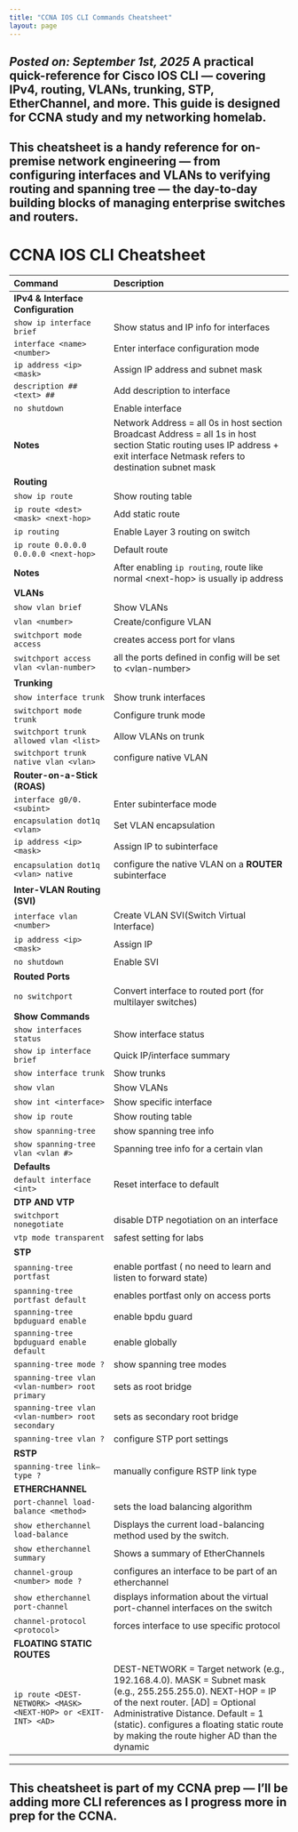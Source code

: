 ```yaml
---
title: "CCNA IOS CLI Commands Cheatsheet"
layout: page
---
```

*Posted on: September 1st, 2025*
A practical quick-reference for Cisco IOS CLI — covering IPv4, routing, VLANs, trunking, STP, EtherChannel, and more. This guide is designed for **CCNA study** and my **networking homelab**.
---
This cheatsheet is a handy reference for on-premise network engineering — from configuring interfaces and VLANs to verifying routing and spanning tree — the day-to-day building blocks of managing enterprise switches and routers.
---
# **CCNA IOS CLI Cheatsheet** 
| Command | Description |
| :---- | :---- |
| **IPv4 & Interface Configuration** |  |
| `show ip interface brief` | Show status and IP info for interfaces |
| `interface <name><number>` | Enter interface configuration mode |
| `ip address <ip> <mask>` | Assign IP address and subnet mask |
| `description ## <text> ##` | Add description to interface |
| `no shutdown` | Enable interface |
| **Notes** | Network Address \= all 0s in host section Broadcast Address \= all 1s in host section Static routing uses IP address \+ exit interface Netmask refers to destination subnet mask |
| **Routing** |  |
| `show ip route` | Show routing table |
| `ip route <dest> <mask> <next-hop>` | Add static route |
| `ip routing` | Enable Layer 3 routing on switch |
| `ip route 0.0.0.0 0.0.0.0 <next-hop>` | Default route |
| **Notes** | After enabling `ip routing`, route like normal \<next-hop\> is usually ip address  |
| **VLANs** |  |
| `show vlan brief` | Show VLANs |
| `vlan <number>` | Create/configure VLAN |
| `switchport mode access` | creates access port for vlans |
| `switchport access vlan <vlan-number>` | all the ports defined in config will be set to \<vlan-number\> |
| **Trunking** |  |
| `show interface trunk` | Show trunk interfaces |
| `switchport mode trunk` | Configure trunk mode |
| `switchport trunk allowed vlan <list>` | Allow VLANs on trunk |
| `switchport trunk native vlan <vlan>` | configure native VLAN |
| **Router-on-a-Stick (ROAS)** |  |
| `interface g0/0.<subint>` | Enter subinterface mode |
| `encapsulation dot1q <vlan>` | Set VLAN encapsulation |
| `ip address <ip> <mask>` | Assign IP to subinterface |
| `encapsulation dot1q <vlan> native` | configure the native VLAN on a **ROUTER** subinterface |
| **Inter-VLAN Routing (SVI)** |  |
| `interface vlan <number>` | Create VLAN SVI(Switch Virtual Interface) |
| `ip address <ip> <mask>` | Assign IP |
| `no shutdown` | Enable SVI |
| **Routed Ports** |  |
| `no switchport` | Convert interface to routed port (for multilayer switches) |
| **Show Commands** |  |
| `show interfaces status` | Show interface status |
| `show ip interface brief` | Quick IP/interface summary |
| `show interface trunk` | Show trunks |
| `show vlan` | Show VLANs |
| `show int <interface>` | Show specific interface |
| `show ip route` | Show routing table |
| `show spanning-tree` | show spanning tree info |
| `show spanning-tree vlan <vlan #>` | Spanning tree info for a certain vlan |
| **Defaults** |  |
| `default interface <int>` | Reset interface to default |
| **DTP AND VTP** |  |
| `switchport nonegotiate` | disable DTP negotiation on an interface |
| `vtp mode transparent` | safest setting for labs |
| **STP** |  |
| `spanning-tree portfast` | enable portfast ( no need to learn and listen to forward state) |
| `spanning-tree portfast default` | enables portfast only on access ports |
| `spanning-tree bpduguard enable` | enable bpdu guard |
| `spanning-tree bpduguard enable default` | enable globally |
| `spanning-tree mode ?` | show spanning tree modes |
| `spanning-tree vlan <vlan-number> root primary` | sets as root bridge |
| `spanning-tree vlan <vlan-number> root secondary` | sets as secondary root bridge |
| `spanning-tree vlan ?` | configure STP port settings |
| **RSTP** |  |
| `spanning-tree link–type ?` | manually configure RSTP link type |
| **ETHERCHANNEL** |  |
| `port-channel load-balance <method>` | sets the load balancing algorithm |
| `show etherchannel load-balance` | Displays the current load-balancing method used by the switch. |
| `show etherchannel summary` | Shows a summary of EtherChannels |
| `channel-group <number> mode ?` | configures an interface to be part of an etherchannel |
| `show etherchannel port-channel` | displays information about the virtual port-channel interfaces on the switch |
| `channel-protocol <protocol>` | forces interface to use specific protocol |
| **FLOATING STATIC ROUTES** |  |
| `ip route <DEST-NETWORK> <MASK> <NEXT-HOP> or <EXIT-INT> <AD>` | DEST-NETWORK \= Target network (e.g., 192.168.4.0). MASK \= Subnet mask (e.g., 255.255.255.0). NEXT-HOP \= IP of the next router. \[AD\] \= Optional Administrative Distance. Default \= 1 (static). configures a floating static route by making the route higher AD than the dynamic

---
 This cheatsheet is part of my CCNA prep — I’ll be adding more CLI references as I progress more in prep for the CCNA.
---